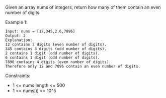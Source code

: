 Given an array nums of integers, return how many of them contain an even number of digits.

Example 1:

````
Input: nums = [12,345,2,6,7896]
Output: 2
Explanation: 
12 contains 2 digits (even number of digits). 
345 contains 3 digits (odd number of digits). 
2 contains 1 digit (odd number of digits). 
6 contains 1 digit (odd number of digits). 
7896 contains 4 digits (even number of digits). 
Therefore only 12 and 7896 contain an even number of digits.
````
Constraints:

- 1 <= nums.length <= 500
- 1 <= nums[i] <= 10^5

